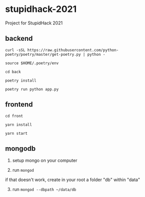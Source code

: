 # stupidhack-2021

Project for StupidHack 2021

## backend

`curl -sSL https://raw.githubusercontent.com/python-poetry/poetry/master/get-poetry.py | python -`

`source $HOME/.poetry/env`

`cd back`

`poetry install`

`poetry run python app.py`

## frontend

`cd front`

`yarn install`

`yarn start`


## mongodb

1) setup mongo on your computer

2) run `mongod`

if that doesn't work, create in your root a folder "db" within "data"

3) run `mongod --dbpath ~/data/db`